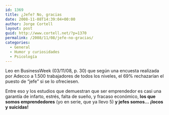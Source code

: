 ```yaml
---
id: 1369
title: ¿Jefe? No, gracias
date: 2008-11-08T14:39:04+00:00
author: Jorge Cortell
layout: post
guid: http://www.cortell.net/?p=1370
permalink: /2008/11/08/jefe-no-gracias/
categories:
  - General
  - Humor y curiosidades
  - Psicología
---
```

Leo en BusinessWeek (03/11/08, p. 30) que según una encuesta realizada por Adecco a 1.500 trabajadores de todos los niveles, el 69% rechazarían el puesto de &#8220;jefe&#8221; si se lo ofreciesen.

Entre eso y los estudios que demuestran que ser emprendedor es casi una garantía de infarto, estrés, falta de sueño, y fracaso económico, **los que somos emprendedores** (yo en serie, que ya llevo 5) **y jefes somos&#8230; ¡locos y suicidas!**